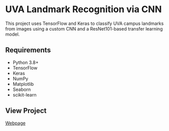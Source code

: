 # UVA Landmark Recognition via CNN

This project uses TensorFlow and Keras to classify UVA campus landmarks from images using a custom CNN and a ResNet101-based transfer learning model.

## Requirements

- Python 3.8+
- TensorFlow
- Keras
- NumPy
- Matplotlib
- Seaborn
- scikit-learn

## View Project

[Webpage](https://bill-e-102.github.io/Projects/uva_landmark_cnn.html)
